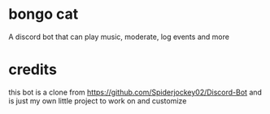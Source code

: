 # bongo cat
A discord bot that can play music, moderate, log events and more
# credits
this bot is a clone from https://github.com/Spiderjockey02/Discord-Bot and is just my own little project to work on and customize
